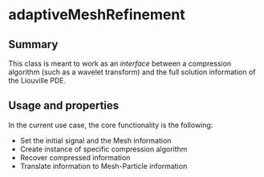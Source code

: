 # adaptiveMeshRefinement
## Summary
This class is meant to work as an *interface* between a compression algorithm (such as a wavelet transform) and the full solution information of the Liouville PDE.

## Usage and properties
In the current use case, the core functionality is the following:
- Set the initial signal and the Mesh information
- Create instance of specific compression algorithm
- Recover compressed information
- Translate information to Mesh-Particle information